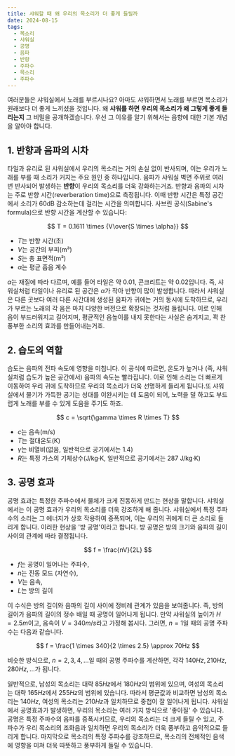 ```yaml
---
title: 샤워할 때 왜 우리의 목소리가 더 좋게 들릴까
date: 2024-08-15
tags:
  - 목소리
  - 샤워실
  - 공명
  - 음파
  - 반향
  - 주파수
  - 목소리
  - 주파수
---
```

여러분들은 샤워실에서 노래를 부르시나요? 아마도 샤워하면서 노래를 부르면 목소리가 원래보다 더 좋게 느끼셨을 것입니다. 왜 **샤워를 하면 우리의 목소리가 왜 그렇게 좋게 들리는지** 그 비밀을 공개하겠습니다. 우선 그 이유를 알기 위해서는 음향에 대한 기본 개념을 알아야 합니다.

## 1. 반향과 음파의 시차
타일과 유리로 된 샤워실에서 우리의 목소리는 거의 손실 없이 반사되며, 이는 우리가 노래를 부를 때 소리가 커지는 주요 원인 중 하나입니다. 음파가 샤워실 벽면 주위로 여러 번 반사되어 발생하는 **반향**이 우리의 목소리를 더욱 강화하는거죠. 반향과 음파의 시차는 주로 반향 시간(reverberation time)으로 측정됩니다. 이때 반향 시간은 특정 공간에서 소리가 60dB 감소하는데 걸리는 시간을 의미합니다. 사브린 공식(Sabine's formula)으로 반향 시간을 계산할 수 있습니다:

$$
T = 0.1611 \times {V\over{S \times \alpha}}
$$

- $T$는 반향 시간(초)
- $V$는 공간의 부피(m³)
- $S$는 총 표면적(m²)
- $\alpha$는 평균 흡음 계수

$\alpha$는 재질에 따라 다르며, 예를 들어 타일은 약 0.01, 콘크리트는 약 0.02입니다. 즉, 샤워실처럼 타일이나 유리로 된 공간은 $\alpha$가 작아 반향이 많이 발생합니다. 따라서 샤워실은 다른 곳보다 여러 다른 시간대에 생성된 음파가 귀에는 거의 동시에 도착하므로, 우리가 부르는 노래의 각 음은 마치 다양한 버전으로 확장되는 것처럼 들립니다. 이로 인해 음이 부드러워지고 길어지며, 평균적인 음높이를 내지 못한다는 사실은 숨겨지고, 꽉 찬 풍부한 소리의 효과를 만들어내는거죠.


## 2. 습도의 역할

습도는 음파의 전파 속도에 영향을 미칩니다. 이 공식에 따르면, 온도가 높거나 (즉, 샤워실처럼 습도가 높은 공간에서) 음파의 속도는 빨라집니다. 이로 인해 소리는 더 빠르게 이동하여 우리 귀에 도착하므로 우리의 목소리가 더욱 선명하게 들리게 됩니다.또 샤워실에서 물기가 가득한 공기는 성대를 이완시키는 데 도움이 되어, 노력을 덜 하고도 부드럽게 노래를 부를 수 있게 도움을 주기도 하죠.

$$
c = \sqrt{\gamma \times R \times T}
$$


- $c$는 음속(m/s)
- $T$는 절대온도(K)
- $\gamma$는 비열비(없음, 일반적으로 공기에서는 1.4)
- $R$는 특정 가스의 기체상수(J/kg·K, 일반적으로 공기에서는 287 J/kg·K)



## 3. 공명 효과

공명 효과는 특정한 주파수에서 물체가 크게 진동하게 만드는 현상을 말합니다. 샤워실에서는 이 공명 효과가 우리의 목소리를 더욱 강조하게 해 줍니다. 샤워실에서 특정 주파수의 소리는 그 에너지가 상호 작용하여 증폭되며, 이는 우리의 귀에게 더 큰 소리로 들리게 합니다. 이러한 현상을 '방 공명'이라고 합니다. 방 공명은 방의 크기와 음파의 길이 사이의 관계에 따라 결정됩니다. 

$$
f = \frac{nV}{2L}
$$

- $f$는 공명이 일어나는 주파수,
- $n$는 진동 모드 (자연수),
- $V$는 음속,
- $L$는 방의 길이

이 수식은 방의 길이와 음파의 길이 사이에 정비례 관계가 있음을 보여줍니다. 즉, 방의 길이가 음파의 길이의 정수 배일 때 공명이 일어나게 됩니다. 만약 샤워실의 높이가 $H = 2.5m$이고, 음속이 $V = 340m/s$라고 가정해 봅시다. 그러면, $n=1$일 때의 공명 주파수는 다음과 같습니다.

$$
f = \frac{1 \times 340}{2 \times 2.5} \approx 70Hz
$$

비슷한 방식으로, $n=2,3,4, \dots$일 때의 공명 주파수를 계산하면, 각각 $140Hz, 210Hz, 280Hz, \dots$가 됩니다. 

일반적으로, 남성의 목소리는 대략 $85Hz$에서 $180Hz$의 범위에 있으며, 여성의 목소리는 대략 $165Hz$에서 $255Hz$의 범위에 있습니다. 따라서 평균값과 비교하면 남성의 목소리는 $140Hz$, 여성의 목소리는 $210Hz$과 일치하므로 중첩이 잘 일어나게 됩니다. 샤워실에서 공명효과가 발생하면, 우리의 목소리는 여러 가지 방식으로 '좋아질' 수 있습니다. 공명은 특정 주파수의 음파를 증폭시키므로, 우리의 목소리는 더 크게 들릴 수 있고, 주파수가 우리 목소리의 조화음과 일치하면 우리의 목소리가 더욱 풍부하고 음악적으로 들리게 합니다. 마지막으로 목소리의 특정 주파수를 강조하므로, 목소리의 전체적인 음색에 영향을 미쳐 더욱 따뜻하고 풍부하게 들릴 수 있습니다.